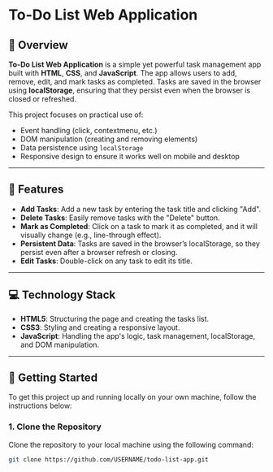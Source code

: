 # To-Do List Web Application

## 📝 Overview
**To-Do List Web Application** is a simple yet powerful task management app built with **HTML**, **CSS**, and **JavaScript**. The app allows users to add, remove, edit, and mark tasks as completed. Tasks are saved in the browser using **localStorage**, ensuring that they persist even when the browser is closed or refreshed. 

This project focuses on practical use of:
- Event handling (click, contextmenu, etc.)
- DOM manipulation (creating and removing elements)
- Data persistence using `localStorage`
- Responsive design to ensure it works well on mobile and desktop

---

## 🌟 Features
- **Add Tasks**: Add a new task by entering the task title and clicking "Add".
- **Delete Tasks**: Easily remove tasks with the "Delete" button.
- **Mark as Completed**: Click on a task to mark it as completed, and it will visually change (e.g., line-through effect).
- **Persistent Data**: Tasks are saved in the browser’s localStorage, so they persist even after a browser refresh or closing.
- **Edit Tasks**: Double-click on any task to edit its title.

---

## 💻 Technology Stack
- **HTML5**: Structuring the page and creating the tasks list.
- **CSS3**: Styling and creating a responsive layout.
- **JavaScript**: Handling the app's logic, task management, localStorage, and DOM manipulation.

---

## 🚀 Getting Started

To get this project up and running locally on your own machine, follow the instructions below:

### 1. Clone the Repository
Clone the repository to your local machine using the following command:

```bash
git clone https://github.com/USERNAME/todo-list-app.git
